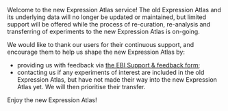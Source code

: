 Welcome to the new Expression Atlas service! The old Expression Atlas and its underlying data will no longer be updated or maintained, but limited support will be offered while the process of re-curation, re-analysis and transferring of experiments to the new Expression Atlas is on-going.

We would like to thank our users for their continuous support, and encourage them to help us shape the new Expression Atlas by:

- providing us with feedback via [the EBI Support & feedback form](https://www.ebi.ac.uk/support/gxa);
- contacting us if any experiments of interest are included in the old Expression Atlas, but have not made their way into the new Expression Atlas yet. We will then prioritise their transfer.

Enjoy the new Expression Atlas!
